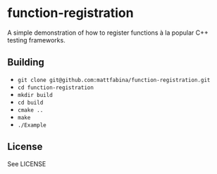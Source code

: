 # function-registration

A simple demonstration of how to register functions à la popular C++ testing frameworks.

## Building

* ```git clone git@github.com:mattfabina/function-registration.git```
* ```cd function-registration```
* ```mkdir build```
* ```cd build```
* ```cmake ..```
* ```make```
* ```./Example```

## License

See LICENSE
